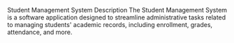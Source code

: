 Student Management System
Description
The Student Management System is a software application designed to streamline administrative tasks related to managing students' academic records, including enrollment, grades, attendance, and more.
